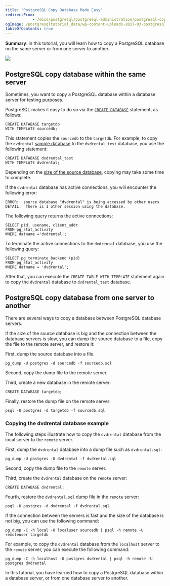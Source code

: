 ```yaml
---
title: 'PostgreSQL Copy Database Made Easy'
redirectFrom: 
            - /docs/postgresql/postgresql-administration/postgresql-copy-database/
ogImage: /postgresqltutorial_data/wp-content-uploads-2017-03-postgresql-copy-database.jpg
tableOfContents: true
---
```



**Summary**: in this tutorial, you will learn how to copy a PostgreSQL database on the same server or from one server to another.





![](/postgresqltutorial_data/wp-content-uploads-2017-03-postgresql-copy-database.jpg)





## PostgreSQL copy database within the same server





Sometimes, you want to copy a PostgreSQL database within a database server for testing purposes.





PostgreSQL makes it easy to do so via the [`CREATE DATABASE`](https://www.postgrepgsqltutorial.com/postgrepgsql-create-database/) statement, as follows:





```
CREATE DATABASE targetdb
WITH TEMPLATE sourcedb;
```





This statement copies the `sourcedb` to the `targetdb`. For example, to copy the `dvdrental` [sample database](https://www.postgrepgsqltutorial.com/postgrepgsql-sample-database/) to the `dvdrental_test` database, you use the following statement:





```
CREATE DATABASE dvdrental_test
WITH TEMPLATE dvdrental;
```





Depending on the [size of the source database](https://www.postgrepgsqltutorial.com/postgrepgsql-database-indexes-table-size/), copying may take some time to complete.





If the `dvdrental` database has active connections, you will encounter the following error:





```
ERROR:  source database "dvdrental" is being accessed by other users
DETAIL:  There is 1 other session using the database.
```





The following query returns the active connections:





```
SELECT pid, usename, client_addr
FROM pg_stat_activity
WHERE datname ='dvdrental';
```





To terminate the active connections to the `dvdrental` database, you use the following query:





```
SELECT pg_terminate_backend (pid)
FROM pg_stat_activity
WHERE datname = 'dvdrental';
```





After that, you can execute the `CREATE TABLE WITH TEMPLATE` statement again to copy the `dvdrental` database to `dvdrental_test` database.





## PostgreSQL copy database from one server to another





There are several ways to copy a database between PostgreSQL database servers.





If the size of the source database is big and the connection between the database servers is slow, you can dump the source database to a file, copy the file to the remote server, and restore it:





First, dump the source database into a file.





```
pg_dump -U postgres -d sourcedb -f sourcedb.sql
```





Second, copy the dump file to the remote server.





Third, create a new database in the remote server:





```
CREATE DATABASE targetdb;
```





Finally, restore the dump file on the remote server:





```
psql -U postgres -d targetdb -f sourcedb.sql
```





### Copying the dvdrental database example





The following steps illustrate how to copy the `dvdrental` database from the local server to the `remote` server.





First, dump the `dvdrental` database into a dump file such as `dvdrental.sql`:





```
pg_dump -U postgres -O dvdrental -f dvdrental.sql
```





Second, copy the dump file to the `remote` server.





Third, create the `dvdrental` database on the `remote` server:





```
CREATE DATABASE dvdrental;
```





Fourth, restore the `dvdrental.sql` dump file in the `remote` server:





```
psql -U postgres -d dvdrental -f dvdrental.sql
```





If the connection between the servers is fast and the size of the database is not big, you can use the following command:





```
pg_dump -C -h local -U localuser sourcedb | psql -h remote -U remoteuser targetdb
```





For example, to copy the `dvdrental` database from the `localhost` server to the `remote` server, you can execute the following command:





```
pg_dump -C -h localhost -U postgres dvdrental | psql -h remote -U postgres dvdrental
```





In this tutorial, you have learned how to copy a PostgreSQL database within a database server, or from one database server to another.


